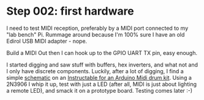 # Step 002: first hardware

I need to test MIDI reception, preferably by a MIDI port connected to my
"lab bench" Pi. Rummage around because I'm 100% sure I have an old Edirol
USB MIDI adapter - nope.

Build a MIDI Out then I can hook up to the GPIO UART TX pin, easy enough.

I started digging and saw stuff with buffers, hex inverters, and what not
and I only have discrete components. Luckily, after a lot of digging,
I find a simple [schematic](https://cdn.instructables.com/FZY/5F8A/ITW4H7RI/FZY5F8AITW4H7RI.MEDIUM.jpg) on an [Instructable for an Arduino Midi drum kit](http://www.instructables.com/id/Pringle-Can-MIDI-Drums/). Using a 2N3906 I whip it up,
test with just a LED (after all, MIDI is just about lighting a remote LED),
and smack it on a prototype board. Testing comes later :-)
